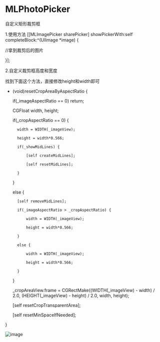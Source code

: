 # MLPhotoPicker
自定义矩形裁剪框

1.使用方法
 [[MLImagePicker sharePicker] showPickerWith:self completeBlock:^(UIImage *image) {

//拿到裁剪后的图片

}];

2.自定义裁剪框高度和宽度

找到下面这个方法，直接修改height和width即可
- (void)resetCropAreaByAspectRatio {

    if(_imageAspectRatio == 0) return;

    CGFloat width, height;

    if(_cropAspectRatio == 0) {

        width = WIDTH(_imageView);

        height = width*0.566;

        if(_showMidLines) {

            [self createMidLines];

            [self resetMidLines];

        }

    }

    else {

        [self removeMidLines];

        if(_imageAspectRatio > _cropAspectRatio) {

            width = WIDTH(_imageView);

            height = width*0.566;

        }

        else {

            width = WIDTH(_imageView);

            height = width*0.566;

        }

    }

    _cropAreaView.frame = CGRectMake((WIDTH(_imageView) - width) / 2.0, (HEIGHT(_imageView) - height) / 2.0, width, height);

    [self resetCropTransparentArea];

    [self resetMinSpaceIfNeeded];

}


![image](MLPhotoPicker/QQ20181029-111149-HD.gif)
